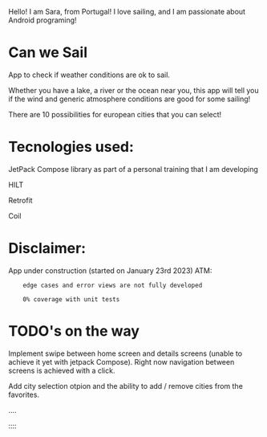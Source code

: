 Hello! I am Sara, from Portugal! I love sailing, and I am passionate about Android programing!

# Can we Sail
App to check if weather conditions are ok to sail.

Whether you have a lake, a river or the ocean near you, this app will tell you if the wind and generic atmosphere conditions are good for some sailing!

There are 10 possibilities for european cities that you can select!

# Tecnologies used:
JetPack Compose library as part of a personal training that I am developing

HILT

Retrofit

Coil

# Disclaimer:
App under construction (started on January 23rd 2023)
ATM:

        edge cases and error views are not fully developed
        
        0% coverage with unit tests


# TODO's on the way
Implement swipe between home screen and details screens (unable to achieve it yet with jetpack Compose). Right now navigation between screens is achieved with a click.

Add city selection otpion and the ability to add / remove cities from the favorites.

....

::::
